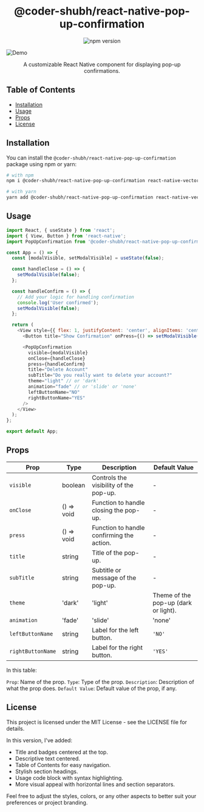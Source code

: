 <!-- Title -->
<h1 align="center">@coder-shubh/react-native-pop-up-confirmation</h1>

<!-- Badges -->
<p align="center">
  <img src="https://img.shields.io/npm/v/@coder-shubh/react-native-pop-up-confirmation" alt="npm version">
  <!-- <img src="https://img.shields.io/github.com/coder-shubh/ShubhamPackage" alt="license"> -->
</p>

![Demo](https://www.loom.com/share/a8d9bd71f72041ad87fcd287756a1f76)

<!-- Description -->
<p align="center">
  A customizable React Native component for displaying pop-up confirmations.
</p>

<!-- Table of Contents -->
<h2>Table of Contents</h2>

- [Installation](#installation)
- [Usage](#usage)
- [Props](#props)
- [License](#license)

<!-- Installation -->
<h2>Installation</h2>

You can install the `@coder-shubh/react-native-pop-up-confirmation` package using npm or yarn:

```bash
# with npm
npm i @coder-shubh/react-native-pop-up-confirmation react-native-vector-icons

# with yarn
yarn add @coder-shubh/react-native-pop-up-confirmation react-native-vector-icons
```

<!-- Usage -->
<h2>Usage</h2>

```js
import React, { useState } from 'react';
import { View, Button } from 'react-native';
import PopUpConfirmation from '@coder-shubh/react-native-pop-up-confirmation';

const App = () => {
  const [modalVisible, setModalVisible] = useState(false);

  const handleClose = () => {
    setModalVisible(false);
  };

  const handleConfirm = () => {
    // Add your logic for handling confirmation
    console.log('User confirmed');
    setModalVisible(false);
  };

  return (
    <View style={{ flex: 1, justifyContent: 'center', alignItems: 'center' }}>
      <Button title="Show Confirmation" onPress={() => setModalVisible(true)} />

      <PopUpConfirmation
        visible={modalVisible}
        onClose={handleClose}
        press={handleConfirm}
        title="Delete Account"
        subTitle="Do you really want to delete your account?"
        theme="light" // or 'dark'
        animation="fade" // or 'slide' or 'none'
        leftButtonName="NO"
        rightButtonName="YES"
      />
    </View>
  );
};

export default App;
```

<!-- Props -->
<h2>Props</h2>

| Prop              | Type                              | Description                                   | Default Value |
|-------------------|-----------------------------------|-----------------------------------------------|---------------|
| `visible`         | boolean                           | Controls the visibility of the pop-up.        | -             |
| `onClose`         | () => void                        | Function to handle closing the pop-up.        | -             |
| `press`           | () => void                        | Function to handle confirming the action.     | -             |
| `title`           | string                            | Title of the pop-up.                         | -             |
| `subTitle`        | string                            | Subtitle or message of the pop-up.            | -             |
| `theme`           | 'dark' | 'light'                  | Theme of the pop-up (dark or light).          | `'light'`     |
| `animation`       | 'fade' | 'slide' | 'none'        | Animation type for displaying the pop-up.     | `'none'`      |
| `leftButtonName`  | string                            | Label for the left button.                    | `'NO'`        |
| `rightButtonName` | string                            | Label for the right button.                   | `'YES'`       |


In this table:

`Prop`: Name of the prop.
`Type`: Type of the prop.
`Description`: Description of what the prop does.
`Default Value`: Default value of the prop, if any.


<!-- License -->
<h2>License</h2>

This project is licensed under the MIT License - see the LICENSE file for details.

In this version, I've added:

- Title and badges centered at the top.
- Descriptive text centered.
- Table of Contents for easy navigation.
- Stylish section headings.
- Usage code block with syntax highlighting.
- More visual appeal with horizontal lines and section separators.

Feel free to adjust the styles, colors, or any other aspects to better suit your preferences or project branding.
